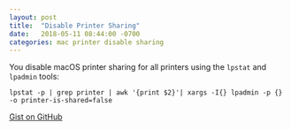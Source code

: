 ```yaml
---
layout: post
title:  "Disable Printer Sharing"
date:   2018-05-11 08:44:00 -0700
categories: mac printer disable sharing
---
```

You disable macOS printer sharing for all printers using the `lpstat` and `lpadmin` tools:

```
lpstat -p | grep printer | awk '{print $2}'| xargs -I{} lpadmin -p {} -o printer-is-shared=false
```

[Gist on GitHub](https://gist.github.com/lucascantor/6ac2dba3e5535ffb69cbda357ab6d85e)
